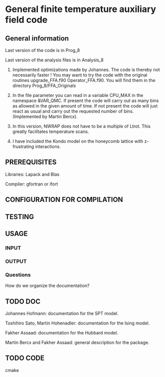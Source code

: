 # General  finite temperature auxiliary field code #

## General information ##
Last version of the code is in Prog_8

Last version of the analysis files is in Analysis_8

1)    Implemented  optimizations made by Johannes.  The code is thereby not necessarily faster !  You  may want to  try the code with the  original routines upgrade_FFA.f90  Operator_FFA.f90. You will find them in the directory Prog_8/FFA_Originals

2)    In the file parameter you can read in a  variable  CPU_MAX in the namespace &VAR_QMC. If present the code will carry out as many bins as allowed in the given amount of time.   If not present the code will just react as usual and carry out the requested number of bins. (Implemented by Martin  Bercx). 

3)    In this version,  NWRAP does not have to be a multiple of Ltrot.  This greatly facilitates temperature scans. 

4)    I have included the Kondo model on the honeycomb lattice with z-frustrating interactions.

## PREREQUISITES ##

Libraries: Lapack and Blas

Compiler: gfortran  or ifort 


## CONFIGURATION FOR COMPILATION ##


## TESTING ##

## USAGE ##

### INPUT  ###

### OUTPUT ###

### Questions ###

How do we organize the documentation? 

## TODO DOC ##


Johannes Hofmann: documentation for the  SPT model. 

Toshihiro Sato, Martin Hohenadler:  documentation for the Ising model. 

Fakher Assaad:   documentation for the Hubbard model. 

Martin Bercx and Fakher Assaad: general description for the package. 

## TODO CODE ##
cmake

